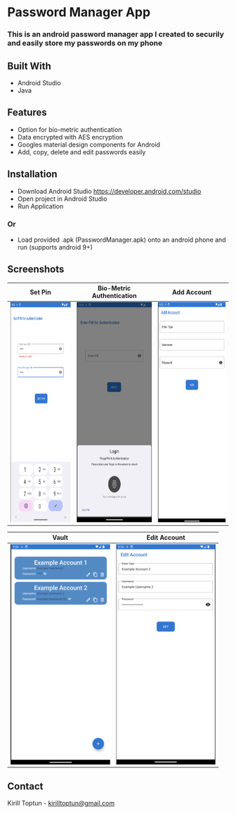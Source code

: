 # Password Manager App
### This is an android password manager app I created to securily and easily store my passwords on my phone

## Built With
- Android Studio
- Java

## Features
- Option for bio-metric authentication
- Data encrypted with AES encryption
- Googles material design components for Android
- Add, copy, delete and edit passwords easily

## Installation
- Download Android Studio https://developer.android.com/studio
- Open project in Android Studio
- Run Application
### Or
- Load provided .apk (PasswordManager.apk) onto an android phone and run (supports android 9+)

## Screenshots

| Set Pin                                              | Bio-Metric Authentication                                                 | Add Account                                                      |
|-----------------------------------------------------------------|---------------------------------------------------------------------------|------------------------------------------------------------------|
| <img src="ImagesREADME/SetPin.png" alt="Set Pin" height="500"/> | <img src="ImagesREADME/PinAuth.png" alt="Authenticate Pin" height="500"/> | <img src="ImagesREADME/AddAccount.png" alt="Add Account" height="500"/> |

| Vault                                                        | Edit Account                                                              |
|--------------------------------------------------------------|---------------------------------------------------------------------------|
| <img src="ImagesREADME/Vault.png" alt="Vault" height="500"/> | <img src="ImagesREADME/EditAccount.png" alt="Edit Account" height="500"/> |


## Contact
Kirill Toptun - kirilltoptun@gmail.com